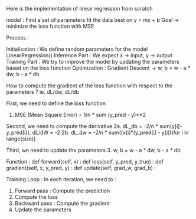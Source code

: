 Here is the implementation of linear regression from scratch

model : Find a set of parameters fit the data best on y = mx + b
Goal -> minimize the loss function with MSE

Process :

Initialization : We define random parameters for the model LinearRegression()
Inference Part : We expect x -> input, y -> output
Training Part : We try to improve the model by updating the parameters based on the loss function
Optimization : Gradient Descent -> w, b = w - a * dw, b - a * db

How to compute the gradient of the loss function with respect to the parameters ? ie. dL/dw, dL/db

First, we need to define the loss function
1. MSE (Mean Square Error) = 1/n * sum (y_pred - y)**2

Second, we need to compute the derivative
2a. dL_db = -2/n * sum(y[i]-y_pred[i]), dL/dW = -2
2b. dL_dw = -2/n * sum((x[i]*(y_pred[i] - y[i]))for i in range(size))

Third, we need to update the parameters
3. w, b = w - a * dw, b - a * db

Function : 
    def forward(self, x) :
    def loss(self, y_pred, y_true) :
    def gradient(self, x, y_pred, y) :
    def update(self, grad_w, grad_b) :

Training Loop : 
In each iteration, we need to :
1. Forward pass : Compute the prediction
2. Compute the loss
3. Backward pass : Compute the gradient
4. Update the parameters

